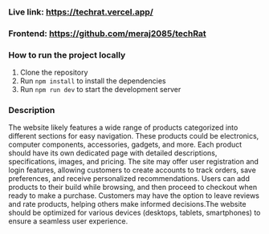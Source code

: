 ### Live link: https://techrat.vercel.app/
### Frontend: https://github.com/meraj2085/techRat

### How to run the project locally
1. Clone the repository
2. Run `npm install` to install the dependencies
3. Run `npm run dev` to start the development server

### Description
The website likely features a wide range of products categorized into different sections for easy navigation. These products could be electronics, computer components, accessories, gadgets, and more.  Each product should have its own dedicated page with detailed descriptions, specifications, images, and pricing. The site may offer user registration and login features, allowing customers to create accounts to track orders, save preferences, and receive personalized recommendations. Users can add products to their build while browsing, and then proceed to checkout when ready to make a purchase. Customers may have the option to leave reviews and rate products, helping others make informed decisions.The website should be optimized for various devices (desktops, tablets, smartphones) to ensure a seamless user experience.